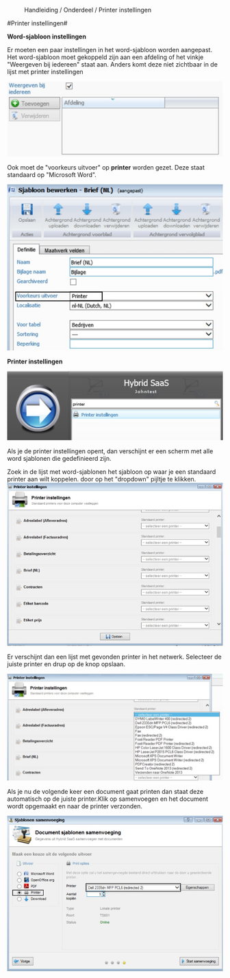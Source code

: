 <properties>
	<page>
		<title>Printer instellingen</title>
	</page>
	<menu>
		<position>Handleiding / Onderdeel / Printer instellingen </position>
		<title>Printer instellingen</title>
	</menu>
</properties>

#Printer instellingen#

**Word-sjabloon instellingen**

Er moeten een paar instellingen in het word-sjabloon worden aangepast.
Het word-sjabloon moet gekoppeld zijn aan een afdeling of het vinkje "Weergeven bij iedereen" staat aan. Anders komt deze niet zichtbaar in de lijst met printer instellingen

![](images/instelling-printer-word-sjabloon.jpg)

Ook moet de "voorkeurs uitvoer" op **printer** worden gezet. Deze staat standaard op "Microsoft Word".

![](images/instelling-printer-word-sjabloon-print.jpg)

**Printer instellingen**

![](images/instelling-printer.jpg)

Als je de printer instellingen opent, dan verschijnt er een scherm met alle word sjablonen die gedefinieerd zijn. 

Zoek in de lijst met word-sjablonen het sjabloon op waar je een standaard printer aan wilt koppelen. door op het "dropdown" pijltje te klikken. 
![](images/instelling-printer-lijst.jpg)    

Er verschijnt dan een lijst met gevonden printer in het netwerk. Selecteer de juiste printer en drup op de knop opslaan.

![](images/instelling-printer-keuze.jpg)     

Als je nu de volgende keer een document gaat printen dan staat deze automatisch op de juiste printer.Klik op samenvoegen en het document wordt opgemaakt en naar de printer verzonden.

![](images/instelling-printer-resultaat.jpg)      